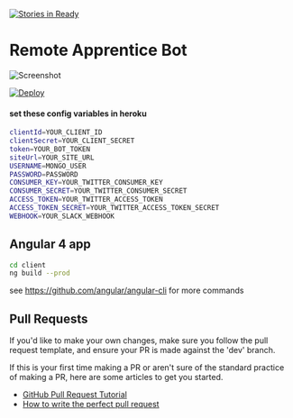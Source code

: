 [![Stories in Ready](https://badge.waffle.io/Remote-Apprentice/RAB.png?label=ready&title=Ready)](https://waffle.io/Remote-Apprentice/RAB?utm_source=badge)
# Remote Apprentice Bot
![Screenshot](https://s3.amazonaws.com/media.launchrock.com/assets/sites/site-bvrwu6f6280jiv2xrjws5zdaa/shobmz-citrudev_remoteapprentice.png)

[![Deploy](https://www.herokucdn.com/deploy/button.svg)](https://heroku.com/deploy?template=https://github.com/Remote-Apprentice/RAB/tree/dev)
#### set these config variables in heroku
```bash
clientId=YOUR_CLIENT_ID
clientSecret=YOUR_CLIENT_SECRET
token=YOUR_BOT_TOKEN
siteUrl=YOUR_SITE_URL
USERNAME=MONGO_USER
PASSWORD=PASSWORD
CONSUMER_KEY=YOUR_TWITTER_CONSUMER_KEY
CONSUMER_SECRET=YOUR_TWITTER_CONSUMER_SECRET
ACCESS_TOKEN=YOUR_TWITTER_ACCESS_TOKEN
ACCESS_TOKEN_SECRET=YOUR_TWITTER_ACCESS_TOKEN_SECRET
WEBHOOK=YOUR_SLACK_WEBHOOK
```

## Angular 4 app
```bash
cd client
ng build --prod
```
see https://github.com/angular/angular-cli for more commands


## Pull Requests
If you'd like to make your own changes, make sure you follow the pull request template, and ensure your PR is made against the 'dev' branch.

If this is your first time making a PR or aren't sure of the standard practice of making a PR, here are some articles to get you started.
 - [GitHub Pull Request Tutorial](https://www.thinkful.com/learn/github-pull-request-tutorial/)
 - [How to write the perfect pull request](https://github.com/blog/1943-how-to-write-the-perfect-pull-request)

